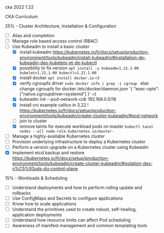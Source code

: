 cka 2022 1.22

CKA Curriculum

25% - Cluster Architecture, Installation & Configuration
- [ ] Alias and completion
- [ ] Manage role based access control (RBAC)
- [ ] Use Kubeadm to install a basic cluster
  - [x] install kubeadm https://kubernetes.io/fr/docs/setup/production-environment/tools/kubeadm/install-kubeadm/#installation-de-kubeadm-des-kubelets-et-de-kubectl
  - [x] possibility to fix version `apt install -y kubeadm=1.21.1-00 kubelet=1.21.1-00 kubectl=1.21.1-00`
  - [x] install docker `apt install docker.io` `<3`
  - [x] verify cgroupfs driver ` sudo docker info | grep -i cgroup  ` else change cgroupfs for docker /etc/docker/daemon.json '{ "exec-opts": ["native.cgroupdriver=systemd"] }' `<3`
  - [x] kubeadm init --pod-network-cidr 192.168.0.0/16
  - [x] install cni example calilco in 3.22 ! https://kubernetes.io/fr/docs/setup/production-environment/tools/kubeadm/create-cluster-kubeadm/#pod-network
  - [ ] join to cluster
  - [x] remove taints for execute workload pods on master `kubectl taint nodes --all node-role.kubernetes.io/master-`
- [ ] Manage a highly-available Kubernetes cluster
- [ ] Provision underlying infrastructure to deploy a Kubernetes cluster
- [ ] Perform a version upgrade on a Kubernetes cluster using Kubeadm
- [x] Implement etcd backup and restore https://kubernetes.io/fr/docs/setup/production-environment/tools/kubeadm/create-cluster-kubeadm/#isolation-des-n%C5%93uds-du-control-plane

15% - Workloads & Scheduling
- [ ] Understand deployments and how to perform rolling update and rollbacks
- [ ] Use ConfigMaps and Secrets to configure applications
- [ ] Know how to scale applications
- [ ] Understand the primitives used to create robust, self-healing, application deployments
- [ ] Understand how resource limits can affect Pod scheduling
- [ ] Awareness of manifest management and common templating tools
